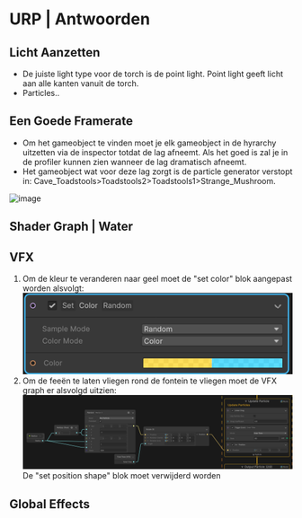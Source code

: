 # URP | Antwoorden

## Licht Aanzetten

-	De juiste light type voor de torch is de point light. Point light geeft licht aan alle kanten vanuit de torch.
-	Particles..


## Een Goede Framerate
-	Om het gameobject te vinden moet je elk gameobject in de hyrarchy uitzetten via de inspector totdat de lag afneemt. Als het goed is zal je in de profiler kunnen zien wanneer de lag dramatisch afneemt. 
-	Het gameobject wat voor deze lag zorgt is de particle generator verstopt in: Cave_Toadstools>Toadstools2>Toadstools1>Strange_Mushroom. 

![image](https://github.com/user-attachments/assets/2817109b-df30-45cc-b094-e1bcac8894c4)

## Shader Graph | Water

## VFX
1. Om de kleur te veranderen naar geel moet de "set color" blok aangepast worden alsvolgt:
![Color image](Images/Color%20Image.png)
2. Om de feeën te laten vliegen rond de fontein te vliegen moet de VFX graph er alsvolgd uitzien:
![flying image](Images/VFXGraph.png)
De "set position shape" blok moet verwijderd worden 
## Global Effects
